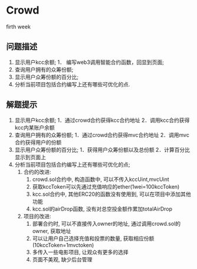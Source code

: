 # Crowd

firth week

## 问题描述

1) 显示用户kcc余额;
    1． 编写web3调用智能合约函数，回显到页面;
2) 查询用户拥有的众筹份额;
3) 显示用户众筹份额的百分比;
4) 分析当前项目包括合约编写上还有哪些可优化的点.

## 解题提示

1) 显示用户kcc余额;
    1．通过crowd合约获得kcc合约地址
    2．调用kcc合约获得kcc内某账户余额
2) 查询用户拥有的众筹份额;
    1．通过crowd合约获得mvc合约地址
    2．调用mvc合约获得用户的份额
3) 显示用户众筹份额的百分比;
    1．获得用户众筹份额以及总份额
    2．计算百分比显示到页面上
4) 分析当前项目包括合约编写上还有哪些可优化的点;
    1. 合约的改进:
        1. crowd.sol合约中, 构造函数中, 可以不传入kccUint,mvcUint
        2. 获取kccToken可以先通过充值响应的ether(1wei=100kccToken)
        3. kcc.sol合约中, 其他ERC20的函数没有使用到, 可以在项目中添加其他功能
        4. kcc.sol的airDrop函数, 没有对总空投金额作累加totalAirDrop
    2. 项目的改进:
        1. 部署合约时, 可以不直接传入owner的地址, 通过调用crowd.sol的owner, 获取地址
        2. 可以让用户自己选择充值和投票的数量, 获取相应份额(10kccToken=1mvctoken)
        3. 多传入一些电影项目, 让观众有更多的选择
        4. 页面不美观, 缺少后台管理
